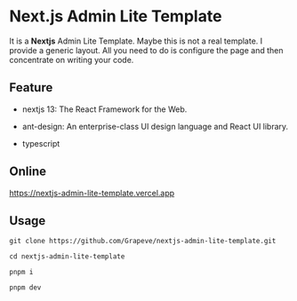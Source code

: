 # Next.js Admin Lite Template

It is a <b>Nextjs</b> Admin Lite Template. Maybe this is not a real template. I provide a generic layout. All you need to do is configure the page and then concentrate on writing your code.

## Feature

- nextjs 13: The React Framework for the Web.

* ant-design: An enterprise-class UI design language and React UI library.

- typescript

## Online

https://nextjs-admin-lite-template.vercel.app

## Usage

```
git clone https://github.com/Grapeve/nextjs-admin-lite-template.git

cd nextjs-admin-lite-template

pnpm i

pnpm dev
```

